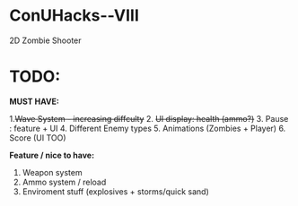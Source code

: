 # ConUHacks--VIII

2D Zombie Shooter

# TODO:

**MUST HAVE:**

1.~~Wave System - increasing diffculty~~
2. ~~UI display: health (ammo?)~~
3. Pause : feature + UI
4. Different Enemy types
5. Animations (Zombies + Player)
6. Score (UI TOO)
   
**Feature / nice to have:**
1. Weapon system
2. Ammo system / reload
3. Enviroment stuff (explosives + storms/quick sand)
